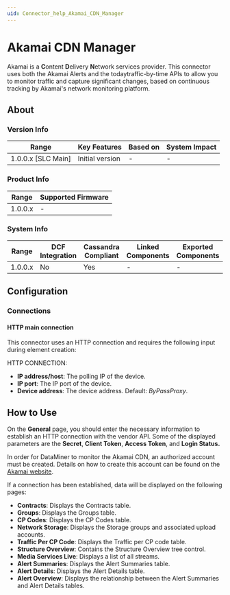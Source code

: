 ```yaml
---
uid: Connector_help_Akamai_CDN_Manager
---
```


# Akamai CDN Manager

Akamai is a **C**ontent **D**elivery **N**etwork services provider. This connector uses both the Akamai Alerts and the todaytraffic-by-time APIs to allow you to monitor traffic and capture significant changes, based on continuous tracking by Akamai's network monitoring platform.

## About

### Version Info

| Range                | Key Features     | Based on     | System Impact     |
|----------------------|------------------|--------------|-------------------|
| 1.0.0.x [SLC Main]   | Initial version  | -            | -                 |

### Product Info

| Range     | Supported Firmware     |
|-----------|------------------------|
| 1.0.0.x   | -                      |

### System Info

| Range     | DCF Integration     | Cassandra Compliant     | Linked Components     | Exported Components     |
|-----------|---------------------|-------------------------|-----------------------|-------------------------|
| 1.0.0.x   | No                  | Yes                     | -                     | -                       |

## Configuration

### Connections

#### HTTP main connection

This connector uses an HTTP connection and requires the following input during element creation:

HTTP CONNECTION:

- **IP address/host**: The polling IP of the device.
- **IP port**: The IP port of the device.
- **Device address**: The device address. Default: *ByPassProxy*.

## How to Use

On the **General** page, you should enter the necessary information to establish an HTTP connection with the vendor API. Some of the displayed parameters are the **Secret**, **Client Token**, **Access Token**, and **Login Status.**

In order for DataMiner to monitor the Akamai CDN, an authorized account must be created. Details on how to create this account can be found on the [Akamai website](https://developer.akamai.com/introduction/Luna_Setup.html).

If a connection has been established, data will be displayed on the following pages:

- **Contracts**: Displays the Contracts table.
- **Groups**: Displays the Groups table.
- **CP Codes**: Displays the CP Codes table.
- **Network Storage**: Displays the Storage groups and associated upload accounts.
- **Traffic Per CP Code**: Displays the Traffic per CP code table.
- **Structure Overview**: Contains the Structure Overview tree control.
- **Media Services Live**: Displays a list of all streams.
- **Alert Summaries**: Displays the Alert Summaries table.
- **Alert Details**: Displays the Alert Details table.
- **Alert Overview**: Displays the relationship between the Alert Summaries and Alert Details tables.
